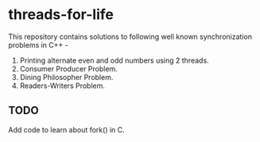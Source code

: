 # threads-for-life

This repository contains solutions to following well known synchronization problems in C++ -
1. Printing alternate even and odd numbers using 2 threads.
2. Consumer Producer Problem.
3. Dining Philosopher Problem.
4. Readers-Writers Problem.

## TODO

Add code to learn about fork() in C.